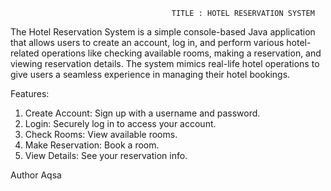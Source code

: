 
                                        TITLE : HOTEL RESERVATION SYSTEM

The Hotel Reservation System is a simple console-based Java application that allows users to create an account, log in, and perform various hotel-related operations like checking available rooms, making a reservation, and viewing reservation details. The system mimics real-life hotel operations to give users a seamless experience in managing their hotel bookings.

Features: 
1) Create Account: Sign up with a username and password.
2) Login: Securely log in to access your account.
3) Check Rooms: View available rooms.
4) Make Reservation: Book a room.
5) View Details: See your reservation info.

Author
Aqsa


